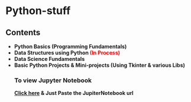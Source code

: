 # Python-stuff

<h2> Contents </h2>
<ul>
    <li> <b> Python Basics (Programming Fundamentals) </b></li>
    <li> <b> Data Structures using Python <span style="color:red;">(In Process) </span></b></li>
    <li> <b> Data Science Fundamentals </b></li>
    <li><b> Basic Python Projects & Mini-projects (Using Tkinter & various Libs) </b></li>
 
 <h3> To view Jupyter Notebook </h3>
   <b> <a href="https://nbviewer.jupyter.org/">Click here</a> & Just Paste the JupiterNotebook url </b>

